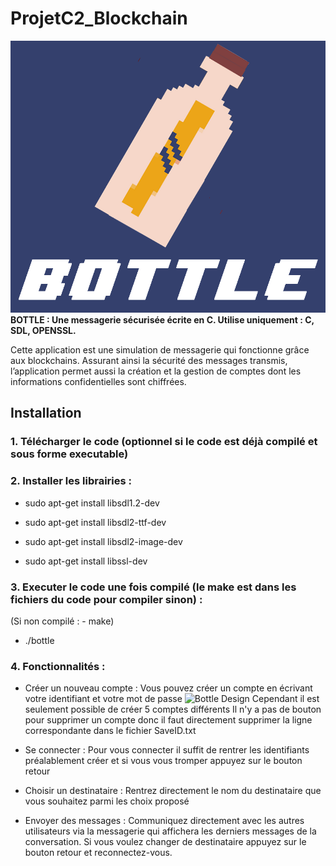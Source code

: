 # ProjetC2_Blockchain
![Bottle Design](bottle.png)
**BOTTLE : Une messagerie sécurisée écrite en C. Utilise uniquement : C, SDL, OPENSSL.**

Cette application est une simulation de messagerie qui fonctionne grâce aux blockchains. 
Assurant ainsi la sécurité des messages transmis, l’application permet aussi la création et la gestion de comptes dont les informations confidentielles sont chiffrées.

Installation
------------

### 1. Télécharger le code (optionnel si le code est déjà compilé et sous forme executable)


### 2. Installer les librairies :

- sudo apt-get install libsdl1.2-dev
- sudo apt-get install libsdl2-ttf-dev
- sudo apt-get install libsdl2-image-dev

- sudo apt-get install libssl-dev  

### 3. Executer le code une fois compilé (le make est dans les fichiers du code pour compiler sinon) :

(Si non compilé : - make)
- ./bottle

### 4. Fonctionnalités :

- Créer un nouveau compte : Vous pouvez créer un compte en écrivant votre identifiant et votre mot de passe
![Bottle Design](images/compte.bmp)
Cependant il est seulement possible de créer 5 comptes différents
Il n'y a pas de bouton pour supprimer un compte donc il faut directement supprimer la ligne correspondante dans le fichier SaveID.txt

- Se connecter :  Pour vous connecter il suffit de rentrer les identifiants préalablement créer et si vous vous tromper appuyez sur le bouton retour

- Choisir un destinataire : Rentrez directement le nom du destinataire que vous souhaitez parmi les choix proposé

- Envoyer des messages : Communiquez directement avec les autres utilisateurs via la messagerie qui affichera les derniers messages de la conversation. Si vous voulez changer de destinataire appuyez sur le bouton retour et reconnectez-vous.
